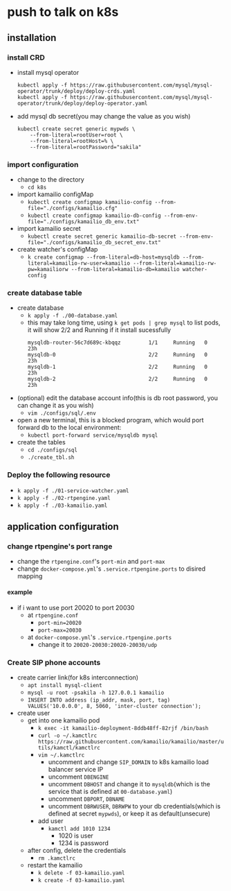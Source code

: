 # push to talk on k8s

## installation
### install CRD
- install mysql operator
    ```
    kubectl apply -f https://raw.githubusercontent.com/mysql/mysql-operator/trunk/deploy/deploy-crds.yaml
    kubectl apply -f https://raw.githubusercontent.com/mysql/mysql-operator/trunk/deploy/deploy-operator.yaml
    ```
- add mysql db secret(you may change the value as you wish)
    ```
    kubectl create secret generic mypwds \
        --from-literal=rootUser=root \
        --from-literal=rootHost=% \
        --from-literal=rootPassword="sakila"
    ```

### import configuration
- change to the directory
    - `cd k8s` 
- import kamailio configMap
    - `kubectl create configmap kamailio-config --from-file="./configs/kamailio.cfg"`
    - `kubectl create configmap kamailio-db-config --from-env-file="./configs/kamailio_db_env.txt"`
- import kamailio secret
    - `kubectl create secret generic kamailio-db-secret --from-env-file="./configs/kamailio_db_secret_env.txt"`
- create watcher's configMap
    - `k create configmap --from-literal=db-host=mysqldb --from-literal=kamailio-rw-user=kamailio --from-literal=kamailio-rw-pw=kamailiorw --from-literal=kamailio-db=kamailio watcher-config`

<!-- ---
- update kamailio configMap
    `kubectl create configmap kamailio-config --from-file="./configs/kamailio.cfg" --dry-run=client -o yaml | kubectl apply -f -`
-->

### create database table
- create database
    - `k apply -f ./00-database.yaml`
    - this may take long time, using `k get pods | grep mysql` to list pods, it will show 2/2 and Running if it install sucessfully
      ```
      mysqldb-router-56c7d689c-kbqqz         1/1     Running   0             23h
      mysqldb-0                              2/2     Running   0             23h
      mysqldb-1                              2/2     Running   0             23h
      mysqldb-2                              2/2     Running   0             23h
      ```
- (optional) edit the database account info(this is db root password, you can change it as you wish)
    - `vim ./configs/sql/.env`
- open a new terminal, this is a blocked program, which would port forward db to the local environment:
    - `kubectl port-forward service/mysqldb mysql`
- create the tables
    - `cd ./configs/sql`
    - `./create_tbl.sh`

### Deploy the following resource
- `k apply -f ./01-service-watcher.yaml`
- `k apply -f ./02-rtpengine.yaml`
- `k apply -f ./03-kamailio.yaml`

## application configuration
### change rtpengine's port range
- change the `rtpengine.conf`'s `port-min` and `port-max`
- change `docker-compose.yml`'s `.service.rtpengine.ports` to disired mapping
#### example
- if i want to use port 20020 to port 20030
    - at `rtpengine.conf`
        - `port-min=20020`
        - `port-max=20030`
    - at `docker-compose.yml`'s `.service.rtpengine.ports`
        - change it to `20020-20030:20020-20030/udp`

### Create SIP phone accounts
- create carrier link(for k8s interconnection)
    - `apt install mysql-client`
    - `mysql -u root -psakila -h 127.0.0.1 kamailio`
    - `INSERT INTO address (ip_addr, mask, port, tag) VALUES('10.0.0.0', 8, 5060, 'inter-cluster connection');`
- create user
    - get into one kamailio pod
        - `k exec -it kamailio-deployment-8ddb48ff-82rjf /bin/bash`
        - `curl -o ~/.kamctlrc https://raw.githubusercontent.com/kamailio/kamailio/master/utils/kamctl/kamctlrc`
        - `vim ~/.kamctlrc`
            - uncomment and change `SIP_DOMAIN` to k8s kamailio load balancer service IP
            - uncomment `DBENGINE`
            - uncomment `DBHOST` and change it to `mysqldb`(which is the service that is defined at `00-database.yaml`)
            - uncomment `DBPORT`, `DBNAME`
            - uncomment `DBRWUSER`, `DBRWPW` to your db credentials(which is defined at secret `mypwds`), or keep it as default(unsecure)
        - add user
            - `kamctl add 1010 1234`
                - 1020 is user
                - 1234 is password
    - after config, delete the credentials
        - `rm .kamctlrc`
    - restart the kamailio
        - `k delete -f 03-kamailio.yaml`
        - `k create -f 03-kamailio.yaml`
